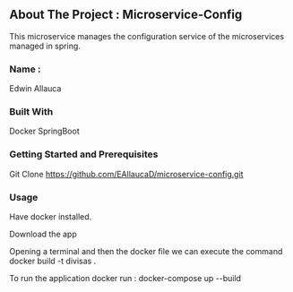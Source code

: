 ## About The Project : Microservice-Config
This microservice manages the configuration service of the microservices managed in spring.

### Name :
Edwin Allauca

### Built With
Docker 
SpringBoot

### Getting Started and Prerequisites
Git Clone 
https://github.com/EAllaucaD/microservice-config.git

### Usage
Have docker installed.

Download the app

Opening a terminal and then the docker file we can execute the command docker build -t divisas .

To run the application docker run : docker-compose up --build
